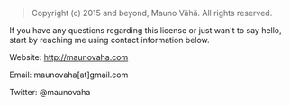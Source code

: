 > Copyright (c) 2015 and beyond, Mauno Vähä. All rights reserved.

If you have any questions regarding this license or just wan't to say hello, start by reaching me using contact information below.

Website:
http://maunovaha.com

Email:
maunovaha[at]gmail.com

Twitter:
@maunovaha

